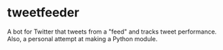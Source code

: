 # tweetfeeder
A bot for Twitter that tweets from a "feed" and tracks tweet performance. Also, a personal attempt at making a Python module.

